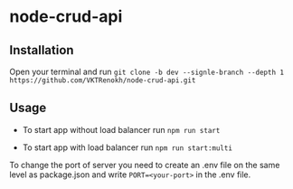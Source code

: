 # node-crud-api

## Installation

Open your terminal and run `git clone -b dev --signle-branch --depth 1 https://github.com/VKTRenokh/node-crud-api.git`

## Usage

- To start app without load balancer run `npm run start`

- To start app with load balancer run `npm run start:multi`

To change the port of server you need to create an .env file on the same level as package.json
and write `PORT=<your-port>` in the .env file.
